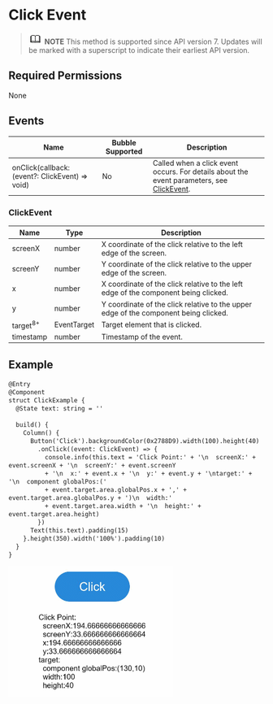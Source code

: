 # Click Event


> ![icon-note.gif](public_sys-resources/icon-note.gif) **NOTE**
> This method is supported since API version 7. Updates will be marked with a superscript to indicate their earliest API version.


## Required Permissions

None


## Events

  | Name | Bubble Supported | Description | 
| -------- | -------- | -------- |
| onClick(callback: (event?: ClickEvent) =&gt; void) | No | Called when a click event occurs. For details about the event parameters, see [ClickEvent](#clickevent). | 


### ClickEvent

  | Name | Type | Description | 
| -------- | -------- | -------- |
| screenX | number | X coordinate of the click relative to the left edge of the screen. | 
| screenY | number | Y coordinate of the click relative to the upper edge of the screen. | 
| x | number | X coordinate of the click relative to the left edge of the component being clicked. | 
| y | number | Y coordinate of the click relative to the upper edge of the component being clicked. | 
| target<sup>8+</sup> | EventTarget | Target element that is clicked. | 
| timestamp | number | Timestamp of the event. | 


## Example


```
@Entry
@Component
struct ClickExample {
  @State text: string = ''

  build() {
    Column() {
      Button('Click').backgroundColor(0x2788D9).width(100).height(40)
        .onClick((event: ClickEvent) => {
          console.info(this.text = 'Click Point:' + '\n  screenX:' + event.screenX + '\n  screenY:' + event.screenY
          + '\n  x:' + event.x + '\n  y:' + event.y + '\ntarget:' + '\n  component globalPos:('
          + event.target.area.globalPos.x + ',' + event.target.area.globalPos.y + ')\n  width:'
          + event.target.area.width + '\n  height:' + event.target.area.height)
        })
      Text(this.text).padding(15)
    }.height(350).width('100%').padding(10)
  }
}
```


![en-us_image_0000001256858383](figures/en-us_image_0000001256858383.gif)

